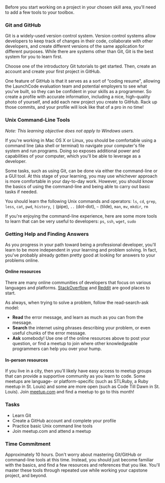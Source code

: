 Before you start working on a project in your chosen skill area, you'll need to add a few tools to your toolbox.

### Git and GitHub

Git is a widely-used version control system. Version control systems allow developers to keep track of changes in their code, collaborate with other developers, and create different versions of the same application for different purposes. While there are systems other than Git, Git is the best system for you to learn first.

Choose one of the introductory Git tutorials to get started. Then, create an account and create your first project in GitHub.

One feature of GitHub is that it serves as a sort of “coding resume", allowing the LaunchCode evaluation team and potential employers to see what you've built, so they can be confident in your skills as a programmer. So create a profile with accurate information, including a nice, high-quality photo of yourself, and add each new project you create to GitHub. Rack up those commits, and your profile will look like that of a pro in no time!

### Unix Command-Line Tools

*Note: This learning objective does not apply to Windows users.*

If you're working in Mac OS X or Linux, you should be comfortable using a command line (aka shell or terminal) to navigate your computer's file system and run programs. Doing so exposes additional power and capabilities of your computer, which you'll be able to leverage as a developer.

Some tasks, such as using Git, can be done via either the command-line or a GUI tool. At this stage of your learning, you may use whichever approach is more comfortable in your day-to-day work. However, you should know the basics of using the command-line and being able to carry out basic tasks if needed.

You should learn the following Unix commands and operators: `ls`, `cd`, `grep`, `less`, `cat`, `pwd`, `history`, `|` (pipe), `..` (dot-dot), `~` (tilde), `man`, `mv`, `mkdir`, `rm`

If you're enjoying the command-line experience, here are some more tools to learn that can be very useful to developers: `ps`, `ssh`, `wget`, `sudo`

### Getting Help and Finding Answers
As you progress in your path toward being a professional developer, you'll learn to be more independent in your learning and problem solving. In fact, you've probably already gotten pretty good at looking for answers to your problems online.

#### Online resources
There are many online communities of developers that focus on various languages and platforms. [StackOverflow](http://stackoverflow.com) and [Reddit](https://www.reddit.com) are good places to start.

As always, when trying to solve a problem, follow the read-search-ask model:
* __Read__ the error message, and learn as much as you can from the message.
* __Search__ the internet using phrases describing your problem, or even useful chunks of the error message.
* __Ask__ somebody! Use one of the online resources above to post your question, or find a meetup to join where other knowledgeable programmers can help you over your hump.

#### In-person resources
If you live in a city, then you'll likely have easy access to meetup groups that can provide a supportive community as you learn to code. Some meetups are language- or platform-specific (such as STLRuby, a Ruby meetup in St. Louis) and some are more open (such as Code Till Dawn in St. Louis). Join [meetup.com](http://www.meetup.com) and find a meetup to go to this month!

### Tasks
* Learn Git
* Create a GitHub account and complete your profile
* Practice basic Unix command line tools
* Join meetup.com and attend a meetup

### Time Commitment

Approximately 10 hours. Don't worry about mastering Git/GitHub or command-line tools at this time. Instead, you should just become familiar with the basics, and find a few resources and references that you like. You'll master these tools through repeated use while working your capstone project, and beyond.
